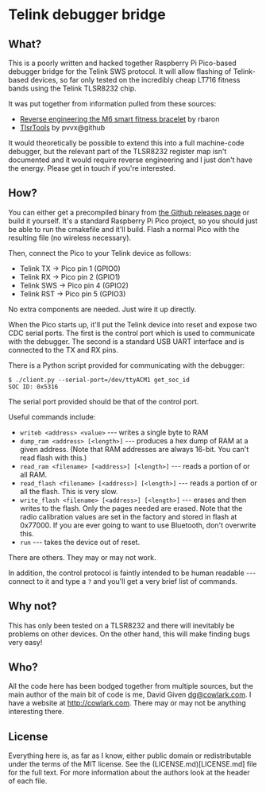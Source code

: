# Telink debugger bridge

## What?

This is a poorly written and hacked together Raspberry Pi Pico-based debugger
bridge for the Telink SWS protocol. It will allow flashing of Telink-based
devices, so far only tested on the incredibly cheap LT716 fitness bands using
the Telink TLSR8232 chip.

It was put together from information pulled from these sources:

- [Reverse engineering the M6 smart fitness
  bracelet](https://rbaron.net/blog/2021/07/06/Reverse-engineering-the-M6-smart-fitness-band.html)
  by rbaron
- [TlsrTools](https://github.com/pvvx/TlsrTools) by pvvx@github

It would theoretically be possible to extend this into a full machine-code
debugger, but the relevant part of the TLSR8232 register map isn't documented
and it would require reverse engineering and I just don't have the energy.
Please get in touch if you're interested.

## How?

You can either get a precompiled binary from [the Github releases
page](https://github.com/davidgiven/telinkdebugger/releases) or build it
yourself. It's a standard Raspberry Pi Pico project, so you should just be able
to run the cmakefile and it'll build. Flash a normal Pico with the resulting
file (no wireless necessary).

Then, connect the Pico to your Telink device as follows:

- Telink TX -> Pico pin 1 (GPIO0)
- Telink RX -> Pico pin 2 (GPIO1)
- Telink SWS -> Pico pin 4 (GPIO2)
- Telink RST -> Pico pin 5 (GPIO3)

No extra components are needed. Just wire it up directly.

When the Pico starts up, it'll put the Telink device into reset and expose two
CDC serial ports. The first is the control port which is used to communicate
with the debugger. The second is a standard USB UART interface and is connected
to the TX and RX pins.

There is a Python script provided for communicating with the debugger:

```
$ ./client.py --serial-port=/dev/ttyACM1 get_soc_id
SOC ID: 0x5316
```

The serial port provided should be that of the control port.

Useful commands include:

- `writeb <address> <value>` --- writes a single byte to RAM
- `dump_ram <address> [<length>]` --- produces a hex dump of RAM at a given
address. (Note that RAM addresses are always 16-bit. You can't read flash with
this.)
- `read_ram <filename> [<address>] [<length>]` --- reads a portion of or all
RAM.
- `read_flash <filename> [<address>] [<length>]` --- reads a portion of or all
the flash. This is very slow.
- `write_flash <filename> [<address>] [<length>]` --- erases and then writes to
the flash. Only the pages needed are erased. Note that the radio calibration
values are set in the factory and stored in flash at 0x77000. If you are ever
going to want to use Bluetooth, don't overwrite this.
- `run` --- takes the device out of reset.

There are others. They may or may not work.

In addition, the control protocol is faintly intended to be human readable ---
connect to it and type a `?` and you'll get a very brief list of commands.

## Why not?

This has only been tested on a TLSR8232 and there will inevitably be problems on
other devices. On the other hand, this will make finding bugs very easy!

## Who?

All the code here has been bodged together from multiple sources, but the main
author of the main bit of code is me, David Given <dg@cowlark.com>. I have a
website at http://cowlark.com. There may or may not be anything interesting
there.

## License

Everything here is, as far as I know, either public domain or redistributable
under the terms of the MIT license. See the (LICENSE.md)[LICENSE.md] file for
the full text. For more information about the authors look at the header of each
file.
